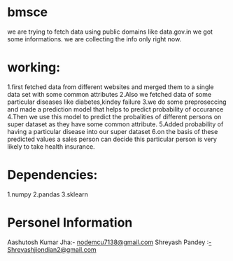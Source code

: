 # bmsce
we are trying to fetch data using public domains like data.gov.in 
we got some informations.
we are collecting the info only right now.
# working:
1.first fetched data from different websites and merged them to a single data set with some common attributes
2.Also we fetched data of some particular diseases like diabetes,kindey failure
3.we do some preproseccing and made a prediction model that helps to predict probability of 
  occurance 
4.Then we use this model to predict the probalities of different persons on super dataset as they have some common attribute.
5.Added probability of having a particular disease into our super dataset
6.on the basis of these predicted values a sales person can decide this particular person is very likely to take health insurance.


# Dependencies:
1.numpy
2.pandas
3.sklearn

# Personel Information
Aashutosh Kumar Jha:- nodemcu7138@gmail.com
Shreyash Pandey :-Shreyashjiondian2@gmail.com
